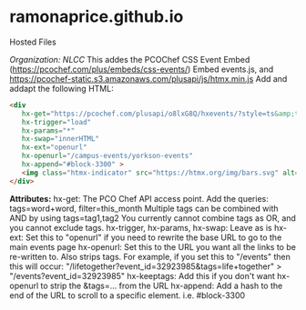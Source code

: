 # ramonaprice.github.io
Hosted Files

*Organization: NLCC*
This addes the PCOChef CSS Event Embed (https://pcochef.com/plus/embeds/css-events/)
Embed events.js, and https://pcochef-static.s3.amazonaws.com/plusapi/js/htmx.min.js
Add and addapt the following HTML:

```html
<div 
   hx-get="https://pcochef.com/plusapi/o8lxG8Q/hxevents/?style=ts&amp;tags=[TAGS]&amp;filter=this_month" 
   hx-trigger="load" 
   hx-params="*" 
   hx-swap="innerHTML" 
   hx-ext="openurl" 
   hx-openurl="/campus-events/yorkson-events" 
   hx-append="#block-3300" >
   <img class="htmx-indicator" src="https://htmx.org/img/bars.svg" alt="Result loading..." width="150" />
</div>
```

**Attributes:**
   hx-get: The PCO Chef API access point. Add the queries: tags=word+word, filter=this_month
           Multiple tags can be combined with AND by using tags=tag1,tag2
           You currently cannot combine tags as OR, and you cannot exclude tags.
   hx-trigger, hx-params, hx-swap: Leave as is
   hx-ext: Set this to "openurl" if you need to rewrite the base URL to go to the main events page
   hx-openurl: Set this to the URL you want all the links to be re-written to. Also strips tags.
               For example, if you set this to "/events" then this will occur:
               "/lifetogether?event_id=32923985&tags=life+together" > "/events?event_id=32923985"
   hx-keeptags: Add this if you don't want hx-openurl to strip the &tags=... from the URL
   hx-append: Add a hash to the end of the URL to scroll to a specific element. i.e. #block-3300
 
